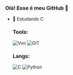 ### Olá! Esse é meu GitHub 👋

- 📕 Estudando C
  ### Tools:
  ![Vim](https://img.shields.io/badge/VIM-%2311AB00.svg?style=for-the-badge&logo=vim&logoColor=white)
  ![GIT](https://img.shields.io/badge/GIT-orange?style=for-the-badge&logo=GIT)

  ### Langs:
  ![C](https://img.shields.io/badge/c-%2300599C.svg?style=for-the-badge&logo=c&logoColor=white)
  ![Python](https://img.shields.io/badge/Python-blue?style=for-the-badge&logo=Python&logoColor=yellow)
